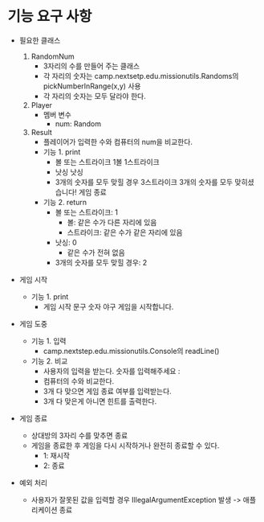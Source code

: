 # 기능 요구 사항

* 필요한 클래스
    1. RandomNum
        * 3자리의 수를 만들어 주는 클래스
        * 각 자리의 숫자는 camp.nextsetp.edu.missionutils.Randoms의 pickNumberInRange(x,y) 사용
        * 각 자리의 숫자는 모두 달라야 한다.
    2. Player
        * 멤버 변수
            * num: Random
    3. Result
        * 플레이어가 입력한 수와 컴퓨터의 num을 비교한다.
        * 기능 1. print
            * 볼 또는 스트라이크
              1볼 1스트라이크
            * 낫싱
              낫싱
            * 3개의 숫자를 모두 맞힐 경우
              3스트라이크
              3개의 숫자를 모두 맞히셨습니다! 게임 종료
        * 기능 2. return
            * 볼 또는 스트라이크: 1
                * 볼: 같은 수가 다른 자리에 있음
                * 스트라이크: 같은 수가 같은 자리에 있음
            * 낫싱: 0
                * 같은 수가 전혀 없음
            * 3개의 숫자를 모두 맞힐 경우: 2

* 게임 시작
    * 기능 1. print
        * 게임 시작 문구
          숫자 야구 게임을 시작합니다.

* 게임 도중
    * 기능 1. 입력
        * camp.nextstep.edu.missionutils.Console의 readLine()
    * 기능 2. 비교
        * 사용자의 입력을 받는다.
          숫자를 입력해주세요 :
        * 컴퓨터의 수와 비교한다.
        * 3개 다 맞으면 게임 종료 여부를 입력받는다.
        * 3개 다 맞은게 아니면 힌트를 출력한다.

* 게임 종료
    * 상대방의 3자리 수를 맞추면 종료
    * 게임을 종료한 후 게임을 다시 시작하거나 완전히 종료할 수 있다.
        * 1: 재시작
        * 2: 종료

* 예외 처리
    * 사용자가 잘못된 값을 입력할 경우 IllegalArgumentException 발생 -> 애플리케이션 종료
